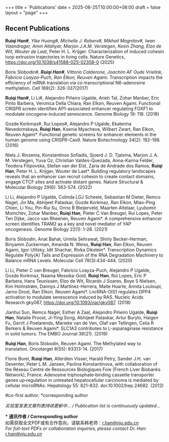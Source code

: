 +++
title = 'Publications'
date = 2025-08-25T10:00:00+08:00
draft = false
layout = "page"
+++


## Recent Publications
**Ruiqi Han#***, Yike Huang#, Michelle J. Robers#, Mikhail Magnitov#, Iwan Vaandrager, Amin Allahyar, Marjon J.A.M. Verstegen, Kexin Zhang, Elzo de Wit, Wouter de Laat*, Peter H. L. Krijger. Characterization of induced cohesin loop extrusion trajectories in living cells. Nature Genetics, https://doi.org/10.1038/s41588-025-02358-0 (2025)


Boris Slobodin#*, **Ruiqi Han#**, Vittorio Calderone, Joachim AF Oude Vrielink, Fabricio Loayza-Puch, Ran Elkon, Reuven Agami*. Transcription impacts the efficiency of mRNA translation via co-transcriptional N6-adenosine methylation. Cell 169(2): 326-337(2017)


**Ruiqi Han#**, Li Li#, Alejandro Piñeiro Ugalde, Arieh Tal, Zohar Manber, Eric Pinto Barbera, Veronica Della Chiara, Ran Elkon, Reuven Agami. Functional CRISPR screen identifies AP1-associated enhancer regulating FOXF1 to modulate oncogene-induced senescence. Genome Biology 19: 118. (2018)


Gozde Korkmaz#, Rui Lopes#, Alejandro P Ugalde, Ekaterina Nevedomskaya, **Ruiqi Han**, Ksenia Myacheva, Wilbert Zwart, Ran Elkon, Reuven Agami*. Functional genetic screens for enhancer elements in the human genome using CRISPR-Cas9. Nature Biotechnology 34(2): 192-198. (2016)
 

Niels J. Rinzema, Konstantinos Sofiadis, Sjoerd J. D. Tjalsma, Marjon J. A. M. Verstegen, Yuva Oz, Christian Valdes-Quezada, Anna-Karina Felder, Teodora Filipovska, Stefan van der Elst, Zaria de Andrade dos Ramos, **Ruiqi Han**, Peter H. L. Krijger, Wouter de Laat*. Building regulatory landscapes reveals that an enhancer can recruit cohesin to create contact domains, engage CTCF sites and activate distant genes. Nature Structural & Molecular Biology 29(6): 563-574. (2022)


Li Li, Alejandro P Ugalde, Colinda LGJ Scheele, Sebastian M Dieter, Remco Nagel, Jin Ma, Abhijeet Pataskar, Gozde Korkmaz, Ran Elkon, Miao-Ping Chien, Li You, Pin-Rui Su, Onno B Bleijerveld, Maarten Altelaar, Lyubomir Momchev, Zohar Manber, **Ruiqi Han**, Pieter C Van Breugel, Rui Lopes, Peter Ten Dijke, Jacco van Rheenen, Reuven Agami*. A comprehensive enhancer screen identifies TRAM2 as a key and novel mediator of YAP oncogenesis. Genome Biology 22(1): 1-28. (2021)
 

Boris Slobodin, Anat Bahat, Urmila Sehrawat, Shirly Becker-Herman, Binyamin Zuckerman, Amanda N. Weiss, **Ruiqi Han**, Ran Elkon, Reuven Agami, Igor Ulitsky, Idit Shachar, Rivka Dikstein*. Transcription Dynamics Regulate Poly(A) Tails and Expression of the RNA Degradation Machinery to Balance mRNA Levels. Molecular Cell 78(3):434-444. (2020)


Li Li, Pieter C van Breugel, Fabricio Loayza-Puch, Alejandro P Ugalde, Gozde Korkmaz, Naama Messika-Gold, **Ruiqi Han**, Rui Lopes, Eric P Barbera, Hans Teunissen, Elzo de Wit, Ricardo J Soares, Boye S Nielsen, Kim Holmstrøm, Dannys J Martínez-Herrera, Maite Huarte, Annita Louloupi, Jarno Drost, Ran Elkon, Reuven Agami*. LncRNA-OIS1 regulates DPP4 activation to modulate senescence induced by RAS. Nucleic Acids Research gky087, https://doi.org/10.1093/nar/gky087. (2018)


Jianhui Sun, Remco Nagel, Esther A Zaal, Alejandro Piñeiro Ugalde, **Ruiqi Han**, Natalie Proost, Ji-Ying Song, Abhijeet Pataskar, Artur Burylo, Haigen Fu, Gerrit J Poelarends, Marieke van de Ven, Olaf van Tellingen, Celia R Berkers & Reuven Agami*. SLC1A3 contributes to L-asparaginase resistance in solid tumors. The EMBO Journal 38(21). (2019)


**Ruiqi Han**, Boris Slobodin, Reuven Agami. The Methylated way to translation. Oncotarget 8(55): 93313-14. (2017)


Florie Borel, **Ruiqi Han**, Allerdien Visser, Harald Petry, Sander J.H. van Deventer, Peter L.M. Jansen, Pavlina Konstantinova, with collaboration of the Réseau Centre de Ressources Biologiques Foie (French Liver Biobanks Network), France. Adenosine triphosphate‐binding cassette transporter genes up‐regulation in untreated hepatocellular carcinoma is mediated by cellular microRNAs. Hepatology 55: 821–832. doi:10.1002/hep.24682. (2012)

#co-first author; *corresponding author


<!-- ## Recent Publications
### 2024
**Targeted cohesin loading characterizes the entry and exit sites of loop extrusion trajectories**
Han, R.#, Huang, Y., Vaandrager, I., Allahyar, A., Magnitov, M., Verstegen, M., de Wit, E., Krijger, P.H.L., de Laat, W.
Manuscript in revision

### 2022
**Building regulatory landscapes reveals that an enhancer can recruit cohesin to create contactdomains, engage CTCF sites and activate distant genes**
Rinzema, N.J., Sofiadis, K., Tjalsma, S.J.D., Verstegen, M.J.A.M., Oz, Y., Valdes-Quezada, C., Felder, A.K., Filipovska, T., van der Elst, S., de Andrade dos Ramos, Z., Han, R., Krijger, P.H.L., de Laat, W.*
*Nature Structural & Molecular Biology*, 2022, 29(6): 563-574
DOI: 10.1038/s41594-022-00785-9

### 2021
**A comprehensive enhancer screen identifies TRAM2 as a key and novel mediator of YAP oncogenesis**
Li, L., Ugalde, A.P., Scheele, C.L.G.J., Dieter, S.M., Nagel, R., Ma, J., Pataskar, A., Korkmaz, G., Elkon, R., Chien, M.P., You, L., Su, P.R., Bleijerveld, O.B., Altelaar, M., Momchev, L., Manber, Z., Han, R., van Breugel, P.C., Lopes, R., Ten Dijke, P., van Rheenen, J., Agami, R.*
Genome Biology, 2021, 22(1): 1-28
DOI: 10.1186/s13059-021-02373-5

### 2020
**Transcription Dynamics Regulate Poly(A) Tails and Expression of the RNA Degradation Machinery to Balance mRNA Levels**
Slobodin, B., Bahat, A., Sehrawat, U., Becker-Herman, S., Zuckerman, B., Weiss, A.N., Han, R., Elkon, R., Agami, R., Ulitsky, I., Shachar, I., Dikstein, R.*
Molecular Cell, 2020, 78(3): 434-444
DOI: 10.1016/j.molcel.2020.03.007

### 2019
**SLC1A3 contributes to L-asparaginase resistance in solid tumors**
Sun, J., Nagel, R., Zaal, E.A., Ugalde, A.P., Han, R., Proost, N., Song, J.Y., Pataskar, A., Burylo, A., Fu, H., Poelarends, G.J., van de Ven, M., van Tellingen, O., Berkers, C.R., Agami, R.*
The EMBO Journal, 2019, 38(21): e102147
DOI: 10.15252/embj.2019102147

### 2018
**Functional CRISPR screen identifies AP1-associated enhancer regulating FOXF1 to modulate oncogene-induced senescence**
Han, R.#, Li, L.#, Ugalde, A.P., Tal, A., Manber, Z., Barbera, E.P., Della Chiara, V., Elkon, R., Agami, R.*
Genome Biology, 2018, 19: 118
DOI: 10.1186/s13059-018-1495-0

**LncRNA-OIS1 regulates DPP4 activation to modulate senescence induced by RAS**
Li, L., van Breugel, P.C., Loayza-Puch, F., Ugalde, A.P., Korkmaz, G., Messika-Gold, N., Han, R., Lopes, R., Barbera, E.P., Teunissen, H., de Wit, E., Soares, R.J., Nielsen, B.S., Holmstrøm, K., Martínez-Herrera, D.J., Huarte, M., Louloupi, A., Drost, J., Elkon, R., Agami, R.*
Nucleic Acids Research, 2018, 46(6): 3214-3227
DOI: 10.1093/nar/gky087

### 2017
**Transcription impacts the efficiency of mRNA translation via co-transcriptional N6-adenosine methylation**
Slobodin, B.#, Han, R.#, Calderone, V., Oude Vrielink, J.A.F., Loayza-Puch, F., Elkon, R., Agami, R.*
Cell, 2017, 169(2): 326-337
DOI: 10.1016/j.cell.2017.03.031

**The Methylated way to translation**
Han, R., Slobodin, B., Agami, R.
Oncotarget, 2017, 8(55): 93313-93314
DOI: 10.18632/oncotarget.21871

### 2016
**Functional genetic screens for enhancer elements in the human genome using CRISPR-Cas9**
Korkmaz, G.#, Lopes, R.#, Ugalde, A.P., Han, R., Myacheva, K., Zwart, W., Elkon, R., Agami, R.*
Nature Biotechnology, 2016, 34(2): 192-198
DOI: 10.1038/nbt.3450

### 2012
**Adenosine triphosphate‐binding cassette transporter genes up‐regulation in untreated hepatocellular carcinoma is mediated by cellular microRNAs**
Borel, F., Han, R., Visser, A., Petry, H., van Deventer, S.J.H., Jansen, P.L.M., Konstantinova, P., with collaboration of the Réseau Centre de Ressources Biologiques Foie (French Liver Biobanks Network), France
Hepatology, 2012, 55(3): 821-832
DOI: 10.1002/hep.24682 -->


<!-- **Dynamic chromatin remodeling during embryonic development**  
Liu, Q., Feng, Y., Han, R.*  
*Developmental Cell*, 2021, 56(12): 1678-1692  
DOI: [10.1016/j.devcel.2021.05.023](https://doi.org/10.1016/j.devcel.2021.05.023)  
[PubMed](https://pubmed.ncbi.nlm.nih.gov/01234567/) -->


*实验室发表文章列表持续更新中... / Publication list is continuously updated...*

**\* 通讯作者 / Corresponding author**  
如需获取全文PDF或有合作意向，请联系韩老师：r.han@nju.edu.cn  
*For full-text PDFs or collaboration inquiries, please contact Dr. Han: r.han@nju.edu.cn*